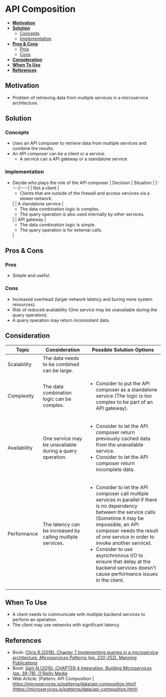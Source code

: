 # API Composition

- [**Motivation**](#motivation)
- [**Solution**](#solution)
   - [Concepts](#concepts)
   - [Implementation](#implementation)
- [**Pros & Cons**](#pros--cons)
   - [Pros](#pros)
   - [Cons](#cons)
- [**Consideration**](#consideration)
- [**When To Use**](#when-to-use)
- [**References**](#references)

## Motivation
- Problem of retrieving data from multiple services in a microservice architecture.

## Solution
### Concepts
- Uses an API composer to retrieve data from multiple services and combine the results.
- An API composer can be a client or a service.
   - A service can a API gateway or a standalone service.
   
### Implementation
- Decide who plays the role of the API composer
  | Decision | Situation |
  |----|----|
  | Not a client | <ul><li>Clients that are outside of the firewall and access services via a slower network.</ul> |
  | A standalone service | <ul><li>The data combination logic is complex. <li>The query operation is also used internally by other services.</ul> |
  | API gateway | <ul><li>The data combination logic is simple. <li>The query operation is for external calls.</ul> |
   
## Pros & Cons
### Pros
- Simple and useful.

### Cons
- Increased overhead (larger network latency and buring more system resources).
- Risk of reduced availability (One service may be unavailable during the query operation).
- A query operation may return inconsistent data.

## Consideration
| Topic | Consideration | Possible Solution Options |
|----|-----|-----|
| Scalability | The data needs to be combined can be large. | |
| Complexity | The data combination logic can be complex. | <ul><li>Consider to put the API composer as a standalone service (The logic is too complex to be part of an API gateway).</ul> |
| Availability | One service may be unavailable during a query operation. | <ul><li>Consider to let the API composer return previously cached data from the unavailable service.<li>Consider to let the API composer return incomplete data.</ul> |
| Performance | The latency can be increased by calling multiple services. | <ul><li>Consider to let the API composer call multiple services in parallel if there is no dependency between the service calls (Sometime it may be impossible, an API composer needs the result of one service in order to invoke another service).<li>Consider to use asynchronous I/O to ensure that delay at the backend services doesn't cause performance issues in the client.</ul> |

## When To Use
- A client needs to communicate with multiple backend services to perform an operation.
- The client may use networks with significant latency

## References
- Book: [Chris R.(2018). Chapter 7 Implementing queries in a microservice architecture, *Microservices Patterns* (pp. 220-252). Manning Publications](https://www.manning.com/books/microservices-patterns)
- Book: [Sam N.(2015). CHAPTER 4 Integration, *Building Microservices* (pp. 39-78). O'Reilly Media](http://shop.oreilly.com/product/0636920033158.do)
- Web Article: [Pattern: API Composition | https://microservices.io/patterns/data/api-composition.html](https://microservices.io/patterns/data/api-composition.html)

